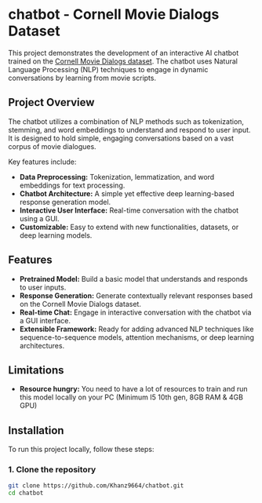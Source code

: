# chatbot - Cornell Movie Dialogs Dataset

This project demonstrates the development of an interactive AI chatbot trained on the [Cornell Movie Dialogs dataset](https://www.cs.cornell.edu/~cristian/Cornell_Movie-Dialogs_Corpus.html). The chatbot uses Natural Language Processing (NLP) techniques to engage in dynamic conversations by learning from movie scripts. 

## Project Overview

The chatbot utilizes a combination of NLP methods such as tokenization, stemming, and word embeddings to understand and respond to user input. It is designed to hold simple, engaging conversations based on a vast corpus of movie dialogues.

Key features include:
- **Data Preprocessing:** Tokenization, lemmatization, and word embeddings for text processing.
- **Chatbot Architecture:** A simple yet effective deep learning-based response generation model.
- **Interactive User Interface:** Real-time conversation with the chatbot using a GUI.
- **Customizable:** Easy to extend with new functionalities, datasets, or deep learning models.

## Features

- **Pretrained Model:** Build a basic model that understands and responds to user inputs.
- **Response Generation:** Generate contextually relevant responses based on the Cornell Movie Dialogs dataset.
- **Real-time Chat:** Engage in interactive conversation with the chatbot via a GUI interface.
- **Extensible Framework:** Ready for adding advanced NLP techniques like sequence-to-sequence models, attention mechanisms, or deep learning architectures.

## Limitations

- **Resource hungry:** You need to have a lot of resources to train and run this model locally on your PC (Minimum I5 10th gen, 8GB RAM & 4GB GPU)

## Installation

To run this project locally, follow these steps:

### 1. Clone the repository

```bash
git clone https://github.com/Khanz9664/chatbot.git
cd chatbot
